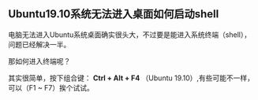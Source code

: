 ## Ubuntu19.10系统无法进入桌面如何启动shell

电脑无法进入Ubuntu系统桌面确实很头大，不过要是能进入系统终端（shell），问题已经解决一半。

那如何进入终端呢？

其实很简单，按下组合键： **Ctrl + Alt + F4** （Ubuntu 19.10）,有些可能不一样，可以（F1 ~ F7）挨个试试。